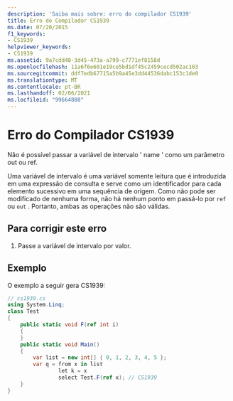 ```yaml
---
description: 'Saiba mais sobre: erro do compilador CS1939'
title: Erro do Compilador CS1939
ms.date: 07/20/2015
f1_keywords:
- CS1939
helpviewer_keywords:
- CS1939
ms.assetid: 9a7cdd48-3d45-473a-a799-c7771ef8158d
ms.openlocfilehash: 11a6f6e601e19ce5bd1df45c2459cecd502ac103
ms.sourcegitcommit: ddf7edb67715a5b9a45e3dd44536dabc153c1de0
ms.translationtype: MT
ms.contentlocale: pt-BR
ms.lasthandoff: 02/06/2021
ms.locfileid: "99664880"
---
```

# <a name="compiler-error-cs1939"></a>Erro do Compilador CS1939

Não é possível passar a variável de intervalo ' name ' como um parâmetro out ou ref.  
  
 Uma variável de intervalo é uma variável somente leitura que é introduzida em uma expressão de consulta e serve como um identificador para cada elemento sucessivo em uma sequência de origem. Como não pode ser modificado de nenhuma forma, não há nenhum ponto em passá-lo por `ref` ou `out` . Portanto, ambas as operações não são válidas.  
  
## <a name="to-correct-this-error"></a>Para corrigir este erro  
  
1. Passe a variável de intervalo por valor.  
  
## <a name="example"></a>Exemplo  

 O exemplo a seguir gera CS1939:  
  
```csharp  
// cs1939.cs  
using System.Linq;  
class Test  
{  
    public static void F(ref int i)  
    {  
    }  
    public static void Main()  
    {  
        var list = new int[] { 0, 1, 2, 3, 4, 5 };  
        var q = from x in list  
                let k = x  
                select Test.F(ref x); // CS1939  
    }  
}  
```
